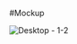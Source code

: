 #Mockup

![Desktop - 1-2](https://github.com/Huloiarnata/Sunshine/assets/76807885/1796295c-bea6-4cb7-8405-67a606ca4bfa)

